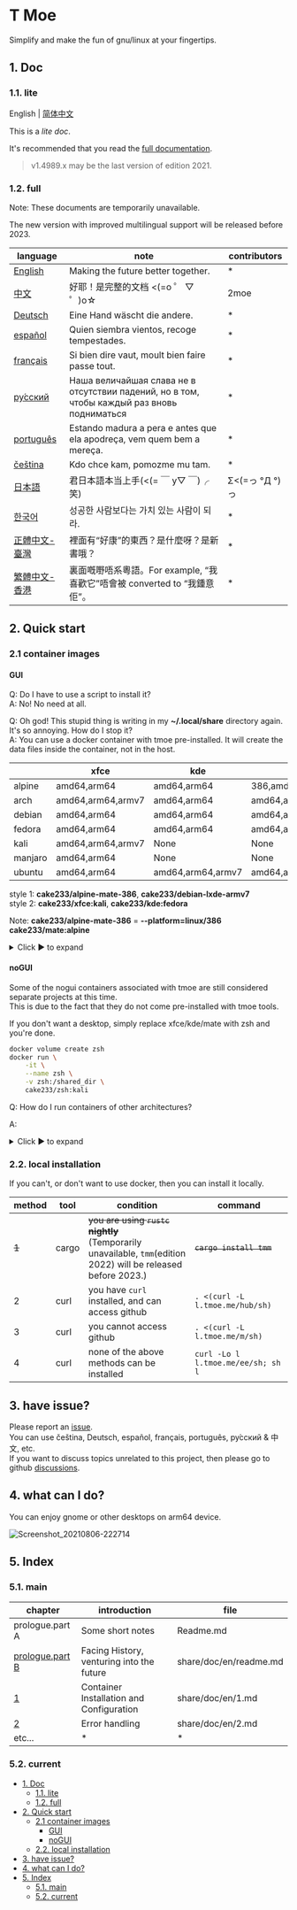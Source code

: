 # T Moe

Simplify and make the fun of gnu/linux at your fingertips.

## 1. Doc

### 1.1. lite

English | [简体中文](./share/doc/zh/lite.md)

This is a _lite doc_.

It's recommended that you read the [full documentation](./share/doc/readme.md).

> v1.4989.x may be the last version of edition 2021.

### 1.2. full

Note: These documents are temporarily unavailable.

The new version with improved multilingual support will be released before 2023.

| language                                     | note                                                                                                           | contributors   |
| -------------------------------------------- | -------------------------------------------------------------------------------------------------------------- | -------------- |
| [English](./share/doc/en/readme.md)          | Making the future better together.                                                                             | \*             |
| [中文](./share/doc/zh/readme.md)             | 好耶！是完整的文档 <(=o ゜ ▽ ゜)o☆ <!-- 你好，謝謝，小籠包，再見 -->                                           | 2moe           |
| [Deutsch](./share/doc/de/readme.md)          | Eine Hand wäscht die andere. <!-- nicht verfügbar -->                                                          | \*             |
| [español](./share/doc/es/readme.md)          | Quien siembra vientos, recoge tempestades. <!-- no disponible-->                                               | \*             |
| [français](./share/doc/fr/readme.md)         | Si bien dire vaut, moult bien faire passe tout. <!-- non disponible -->                                        | \*             |
| [ру́сский](./share/doc/ru/readme.md)          | Наша величайшая слава не в отсутствии падений, но в том, чтобы каждый раз вновь подниматься<!-- недоступен --> | \*             |
| [português](./share/doc/pt/readme.md)        | Estando madura a pera e antes que ela apodreça, vem quem bem a mereça. <!-- não disponível   -->               | \*             |
| [čeština](./share/doc/cs/readme.md)          | Kdo chce kam, pomozme mu tam.<!-- není dostupný -->                                                            | \*             |
| [日本語](./share/doc/ja/readme.md)           | 君日本語本当上手(<(= ￣ y▽ ￣)╭ 笑)                                                                            | Σ<(=っ °Д °)っ |
| [한국어](./share/doc/ko/readme.md)           | 성공한 사람보다는 가치 있는 사람이 되라.                                                                       | \*             |
| [正體中文-臺灣](./share/doc/zh-TW/readme.md) | 裡面有“好康”的東西？是什麼呀？是新書哦？                                                                       | \*             |
| [繁體中文-香港](./share/doc/zh-HK/readme.md) | 裏面嘅嘢唔系粵語。For example, “我喜歡它”唔會被 converted to “我鍾意佢”。                                      | \*             |

<!--  -->

## 2. Quick start

### 2.1 container images

#### GUI

Q: Do I have to use a script to install it?  
A: No! No need at all.

Q: Oh god! This stupid thing is writing in my **~/.local/share** directory again. It's so annoying. How do I stop it?  
A: You can use a docker container with tmoe pre-installed. It will create the data files inside the container, not in the host.

|         | xfce              | kde               | mate                  | lxqt        | cutefish          | lxde      |
| ------- | ----------------- | ----------------- | --------------------- | ----------- | ----------------- | --------- |
| alpine  | amd64,arm64       | amd64,arm64       | 386,amd64,arm64,armv7 | None        | None              | None      |
| arch    | amd64,arm64,armv7 | amd64,arm64       | amd64,arm64           | None        | amd64,arm64,armv7 | None      |
| debian  | amd64,arm64       | amd64,arm64       | amd64,arm64           | None        | None              | 386,armv7 |
| fedora  | amd64,arm64       | amd64,arm64       | amd64,arm64           | amd64,arm64 | None              | None      |
| kali    | amd64,arm64,armv7 | None              | None                  | None        | None              | None      |
| manjaro | amd64,arm64       | None              | None                  | None        | None              | None      |
| ubuntu  | amd64,arm64       | amd64,arm64,armv7 | amd64,arm64           | amd64,arm64 | None              | None      |

style 1: **cake233/alpine-mate-386**, **cake233/debian-lxde-armv7**  
style 2: **cake233/xfce:kali**, **cake233/kde:fedora**

Note:
**cake233/alpine-mate-386** = **--platform=linux/386 cake233/mate:alpine**

<details>  
  <summary>Click ▶️ to expand</summary>

~~If you want to install a desktop on a linux server, then I would advise you not to do anything stupid.~~  
Just kidding. It probably wouldn't do much good to do so, but you might really consider `tmoe` gui container.

Assuming your host is a debian-based distribution (e.g. ubuntu, mint or kali)

install docker

```sh
sudo apt update
sudo apt install docker.io

WHOAMI=$(id -un)
sudo adduser $WHOAMI docker
# then reboot
```

test alpine

```sh
docker run \
    -it \
    --rm \
    --shm-size=512M \
    -p 36081:36080 \
    cake233/xfce:alpine
```

Run `tmoe` to select locale, then choose tools, and then exit.  
Run `novnc`,then open your browser on your host, and type "http://your_ip_address:36081"

Note: Exposing it to the public network is extremely risky, so consider using the **nginx reverse proxy** and adding an extra layer of authentication to it.  
If you have any doubts about nginx + novnc, then please go to github disscussion.

In addition to novnc + browser, you can also use the vnc client.

```sh
docker run \
    -it \
    --shm-size=1G \
    -p 5903:5902 \
    -u 1000:1000 \
    --name uuu-mate \
    cake233/mate:ubuntu
```

Run `su -`, and type the root password: root  
Run `adduser yourusername` to create a new user.  
Run `adduser yourusername sudo` to add **your user** to group sudo.

Run `exit` or `su - yourusername`  
Run `startvnc`, then open the vnc client and type "your_ip_address:5903"  
The next section describes how desktop users can use these GUI containers.  
It is probably a mistake to use docker containers as virtual machines.  
In fact, for GUI desktop containers, I recommend using systemd-nspawn rather than docker.

The following is only a basic overview, additional changes are required.  
Note: Some fantastic projects, such as x11docker, can assist you in improving your performance.

For xorg host environment:  
In the host, allow the current user to access xhost.

```sh
xhost +SI:localuser:$(id -un)
```

```sh
_UID="$(id -u)"
_GID="$(id -g)"

docker run \
    -it \
    --rm \
    -u $_UID:$_GID \
    --shm-size=1G \
    -v $XDG_RUNTIME_DIR/pulse/native:/run/pulse.sock \
    -e PULSE_SERVER=unix:/run/pulse.sock \
    -e DISPLAY=$DISPLAY \
    -v /tmp/.X11-unix:/tmp/.X11-unix \
    cake233/kde:ubuntu
```

Create a user with the same name as the host user within the container.
Finally, start dbus-daemon and run `/etc/X11/xinit/Xsession`

For wayland host environment, you will need to do more with docker.  
Set the WAYLAND_DISPLAY variable：  
`-e WAYLAND_DISPLAY=$WAYLAND_DISPLAY`  
Set the XDG_RUNTIME_DIR variable：  
If UID is 1000, then default is /run/user/1000.  
`-e XDG_RUNTIME_DIR=$XDG_RUNTIME_DIR`  
binding the wayland socket of host  
`-v $XDG_RUNTIME_DIR/$WAYLAND_DISPLAY:$XDG_RUNTIME_DIR/$WAYLAND_DISPLAY`  
Set other environment variables related to wayland  
`-e QT_QPA_PLATFORM=wayland`

Note: If you want to run GUI app in a container or sandbox, you should consider using a mature solution like **flatpak**.

</details>

#### noGUI

Some of the nogui containers associated with tmoe are still considered separate projects at this time.  
This is due to the fact that they do not come pre-installed with tmoe tools.

If you don't want a desktop, simply replace xfce/kde/mate with zsh and you're done.

```sh
docker volume create zsh
docker run \
    -it \
    --name zsh \
    -v zsh:/shared_dir \
    cake233/zsh:kali
```

Q: How do I run containers of other architectures?

A:

<details>  
  <summary>Click ▶️ to expand</summary>

install qemu-user-static

```sh
sudo apt install binfmt-support qemu-user-static
```

Take rust cross-compilation as an example.

> Note: The following containers are updated twice a week.  
> docker-hub repo: cake233/rust  
> nightly(gnu): amd64, arm64, armv7, riscv64, ppc64le, s390x, mips64le  
> nightly(musl): amd64, arm64

Note: I prefer to use **cross-rs** instead of the example below for rust cross-compilation.

```sh
_UID="$(id -u)"
_GID="$(id -g)"
mkdir -p tmp

# This step can be skipped if the hello project already exists locally.
docker run \
  -t \
  --rm \
  -u "$_UID":"$_GID" \
  -v "$PWD"/tmp:/app \
  -w /app \
  cake233/rust-riscv64 \
  cargo new hello

# build
docker run \
  -t \
  --rm \
  -u "$_UID":"$_GID" \
  -v "$PWD"/tmp/hello:/app \
  -w /app \
  cake233/rust-riscv64 \
  cargo b --release

# check file

FILE="tmp/hello/target/release/hello"

file "$FILE"
# output: tmp/hello/target/release/hello: ELF 64-bit LSB pie executable, UCB RISC-V, RVC, double-float ABI, version 1 (SYSV), dynamically linked, interpreter /lib/ld-linux-riscv64-lp64d.so.1 ...

cat >>tmp/hello/Cargo.toml<<-'EOF'
[profile.release]
lto = "fat"
debug = false
strip = true
panic = "abort"
opt-level = "z"
EOF

docker run \
  -t \
  --rm \
  -u "$_UID":"$_GID" \
  -v "$PWD"/tmp/hello:/app \
  -w /app \
  --platform linux/arm64 \
  cake233/rust:musl \
  cargo b --release

file "$FILE"
# output: tmp/hello/target/release/hello: ELF 64-bit LSB executable, ARM aarch64, version 1 (SYSV), statically linked, stripped
```

</details>

### 2.2. local installation

If you can't, or don't want to use docker, then you can install it locally.

| method | tool  | condition                                                                                                               | command                            |
| ------ | ----- | ----------------------------------------------------------------------------------------------------------------------- | ---------------------------------- |
| ~~1~~  | cargo | ~~you are using `rustc` **nightly**~~ </br>(Temporarily unavailable, `tmm`(edition 2022) will be released before 2023.) | ~~`cargo install tmm`~~            |
| 2      | curl  | you have `curl` installed, and can access github                                                                        | `. <(curl -L l.tmoe.me/hub/sh)`    |
| 3      | curl  | you cannot access github                                                                                                | `. <(curl -L l.tmoe.me/m/sh)`      |
| 4      | curl  | none of the above methods can be installed                                                                              | `curl -Lo l l.tmoe.me/ee/sh; sh l` |

## 3. have issue?

Please report an [issue](https://github.com/2moe/tmoe-linux/issues/new/choose).  
You can use čeština, Deutsch, español, français, português, ру́сский & 中文, etc.  
If you want to discuss topics unrelated to this project, then please go to github [discussions](https://github.com/2moe/tmoe-linux/discussions).

## 4. what can I do?

You can enjoy gnome or other desktops on arm64 device.

![Screenshot_20210806-222714](https://user-images.githubusercontent.com/25324935/128526315-02475932-7327-4a8b-8446-2d22e82a77b4.png)

## 5. Index

### 5.1. main

| chapter                                     | introduction                              | file                   |
| ------------------------------------------- | ----------------------------------------- | ---------------------- |
| prologue.part A                             | Some short notes                          | Readme.md              |
| [prologue.part B](./share/doc/en/readme.md) | Facing History, venturing into the future | share/doc/en/readme.md |
| [1](./share/doc/en/1.md)                    | Container Installation and Configuration  | share/doc/en/1.md      |
| [2](./share/doc/en/2.md)                    | Error handling                            | share/doc/en/2.md      |
| etc...                                      | \*                                        | \*                     |

### 5.2. current

- [1. Doc](#1-doc)
  - [1.1. lite](#11-lite)
  - [1.2. full](#12-full)
- [2. Quick start](#2-quick-start)
  - [2.1 container images](#21-container-images)
    - [GUI](#gui)
    - [noGUI](#nogui)
  - [2.2. local installation](#22-local-installation)
- [3. have issue?](#3-have-issue)
- [4. what can I do?](#4-what-can-i-do)
- [5. Index](#5-index)
  - [5.1. main](#51-main)
  - [5.2. current](#52-current)
